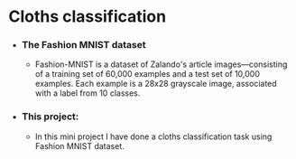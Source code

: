 # Cloths classification

* ### The Fashion MNIST dataset
   + Fashion-MNIST is a dataset of Zalando's article images—consisting of a training set of 60,000 examples and a test set of 10,000 examples. Each example is a 28x28 grayscale image, associated with a label from 10 classes.
* ### This project:
   + In this mini project I have done a cloths classification task using Fashion MNIST dataset.
